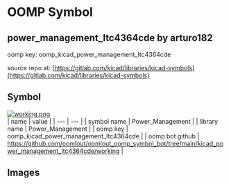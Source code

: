 # OOMP Symbol  
## power_management_ltc4364cde  by arturo182  
  
oomp key: oomp_kicad_power_management_ltc4364cde  
  
source repo at: [https://gitlab.com/kicad/libraries/kicad-symbols](https://gitlab.com/kicad/libraries/kicad-symbols)  
## Symbol  
  
[![working.png](working_600.png)](working.png)  
| name | value | 
| --- | --- | 
| symbol name | Power_Management | 
| library name | Power_Management | 
| oomp key | oomp_kicad_power_management_ltc4364cde | 
| oomp bot github | https://github.com/oomlout/oomlout_oomp_symbol_bot/tree/main/kicad_power_management_ltc4364cde/working | 
## Images  
